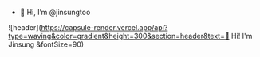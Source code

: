 - 👋 Hi, I’m @jinsungtoo

![header](https://capsule-render.vercel.app/api?type=waving&color=gradient&height=300&section=header&text=👋 Hi! I'm Jinsung &fontSize=90)
